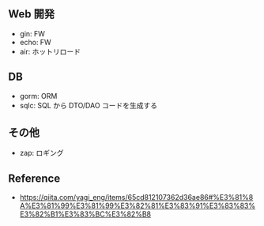 ## Web 開発

- gin: FW
- echo: FW
- air: ホットリロード

## DB

- gorm: ORM
- sqlc: SQL から DTO/DAO コードを生成する

## その他

- zap: ロギング

## Reference

- https://qiita.com/yagi_eng/items/65cd812107362d36ae86#%E3%81%8A%E3%81%99%E3%81%99%E3%82%81%E3%83%91%E3%83%83%E3%82%B1%E3%83%BC%E3%82%B8
